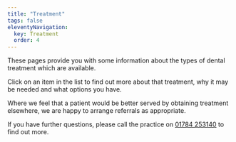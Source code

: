 ```yaml
---
title: "Treatment"
tags: false
eleventyNavigation:
  key: Treatment
  order: 4
---
```


These pages provide you with some information about the types of dental treatment which are available.

Click on an item in the list to find out more about that treatment, why it may be needed and what options you have.

Where we feel that a patient would be better served by obtaining treatment elsewhere, we are happy to arrange referrals as appropriate.

If you have further questions, please call the practice on [01784 253140](tel:+441784253140) to find out more.
